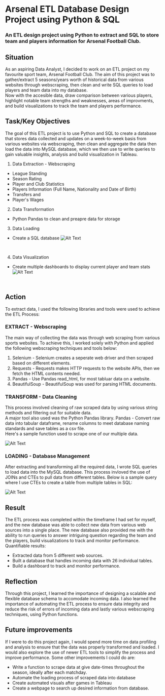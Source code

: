 # Arsenal ETL Database Design Project using Python & SQL
### An ETL design project using Python to extract and SQL to store team and players information for Arsenal Football Club.

## Situation
As an aspiring Data Analyst, I decided to work on an ETL project on my favourite sport team, Arsenal Football Club. The aim of this project was to gather/extract 5 seasons/years worth of historical data from various websites through webscraping, then clean and write SQL queries to load players and team data into my database.
<br/>
Now with the accesible data, draw comparison between various players, highlight notable team strengths and weaknesses, areas of improvments, and build visualizations to track the team and players performance. 

## Task/Key Objectives
The goal of this ETL project is to use Python and SQL to create a database that stores data collected and updates on a week-to-week basis from various websites via webscraping, then clean and aggregate the data then load the data into MySQL database, which we then use to write queries to gain valuable insights, analysis and build visualization in Tableau.
1. Data Extraction - Webscraping
* League Standing
* Season Rating
* Player and Club Statistics
* Players Information (Full Name, Nationality and Date of Birth)
* Transfers and
* Player's Wages

2. Data Transformation
* Python Pandas to clean and preapre data for storage

3. Data Loading
* Create a SQL database
![Alt Text](https://github.com/Lekan-E/Arsenal-ETL-Design/blob/main/Miscell/drawSQL-arsenaletl-export-2024-02-18.png)
<br/>

4. Data Visualization
* Create multiple dashboards to display current player and team stats
![Alt Text](https://github.com/Lekan-E/Arsenal-ETL-Design/blob/main/Visualization/Dashboard%20Team.png)
<br/>

## Action
To extract data, I used the following libraries and tools were used to achieve the ETL Process: 

### EXTRACT - Webscraping 
The main way of collecting the data was through web scraping from various sports websites. To achieve this, I worked solely with Python and applied the following webscraping techniques and tools below:
1. Selenium - Selenium creates a seperate web driver and then scraped based on different elements. 
2. Requests - Requests makes HTTP requests to the website APIs, then we fetch the HTML contents needed.
3. Pandas - Use Pandas read_html, for most tabluar data on a website.
4. BeautifulSoup - BeautifulSoup was used for parsing HTML documents.

### TRANSFORM - Data Cleaning 
This process involved cleaning of  raw scraped data by using various string methods and filtering out for suitable data.
 <br/>
A major tool also used was the Python Pandas library. Pandas - Convert raw data into tabular dataframe, rename columns to meet database naming standards and save tables as a csv file. <br/>
Here's a sample function used to scrape one of our multiple data.
<br/>

![Alt Text](https://github.com/Lekan-E/Arsenal-ETL-Design/blob/main/Miscell/League%20Table%20Function.png)

### LOADING - Database Management
After extracting and transforming all the required data, I wrote SQL queries to load data into the MySQL database.
This process invloved the use of JOINs and CTEs to pull data from different tables. Below is a sample query where I use CTEs to create a table from multiple tables in SQL: 
<br/>

![Alt Text](https://github.com/Lekan-E/Arsenal-ETL-Design/blob/main/Miscell/CTEs.png)


## Result
The ETL process was completed within the timeframe I had set for myself, and the new database was able to collect new data from various web sources into a single place.
The new database also provided me with the ability to run queries to answer intriguing question regarding the team and the players, build visualizations to track and monitor performance. <br/>
Quantifiable results:
* Extracted data from 5 different web sources.
* Built a database that handles incoming data with 26 individual tables.
* Build a dashboard to track and monitor performance.

## Reflection
Through this project, I learned the importance of designing a scalable and flexible database schema to accomodate incoming data. I also learned the importance of automating the ETL process to ensure data integrity and reduce the risk of errors of incoming data and lastly various webscraping techniques, using Python functions.

## Future improvements
If I were to do this project again, I would spend more time on data profiling and analysis to ensure that the data was properly transformed and loaded. I would also explore the use of newer ETL tools to simplify the process and improve performance. Some other improvements I could do are:

* Write a function to scrape data at give date-times throughout the season, ideally after each matchday.
* Automate the loading process of scraped data into database
* Create automated visuals after games in Tableau
* Create a webpage to search up desired information from database.


